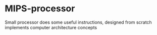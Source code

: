 # MIPS-processor
Small processor does some useful instructions, designed from scratch implements computer architecture concepts
